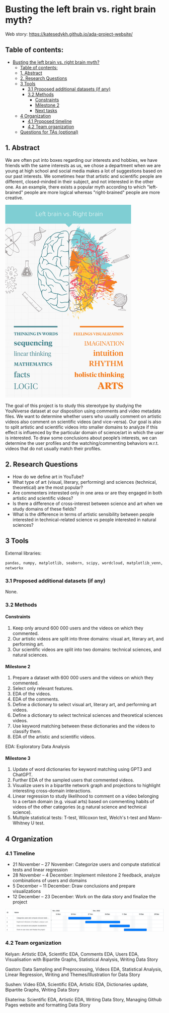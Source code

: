 # Busting the left brain vs. right brain myth?
Web story: https://katesedykh.github.io/ada-project-website/
## Table of contents:
- [Busting the left brain vs. right brain myth?](#busting-the-left-brain-vs-right-brain-myth)
  - [Table of contents:](#table-of-contents)
  - [1. Abstract](#1-abstract)
  - [2. Research Questions](#2-research-questions)
  - [3 Tools](#3-tools)
    - [3.1 Proposed additional datasets (if any)](#31-proposed-additional-datasets-if-any)
    - [3.2 Methods](#32-methods)
      - [Constraints](#constraints)
      - [Milestone 2](#milestone-2)
      - [Next tasks](#next-tasks)
  - [4 Organization](#4-organization)
    - [4.1 Proposed timeline](#41-proposed-timeline)
    - [4.2 Team organization](#42-team-organization)
  - [Questions for TAs (optional)](#questions-for-tas-optional)


## 1. Abstract
We are often put into boxes regarding our interests and hobbies, we have friends with the same interests as us, we chose a department when we are young at high school and social media makes a lot of suggestions based on our past interests. We sometimes hear that artistic and scientific people are different, closed-minded in their subject, and not interested in the other one. As an example, there exists a popular myth according to which "left-brained" people are more logical whereas "right-brained" people are more creative.

<img src="images/leftbrain-rightbrain.jpg" alt="drawing" width="400"/>

The goal of this project is to study this stereotype by studying the YouNiverse dataset at our disposition using comments and video metadata files. We want to determine whether users who usually comment on artistic videos also comment on scientific videos (and vice-versa). Our goal is also to split artistic and scientific videos into smaller domains to analyze if this effect is influenced by the particular domain of science/art in which the user is interested. To draw some conclusions about people’s interests, we can determine the user profiles and the watching/commenting behaviors w.r.t. videos that do not usually match their profiles.


## 2. Research Questions
- How do we define art in YouTube?
- What type of art (visual, literary, performing) and sciences (technical, theoretical) are the most popular?
- Are commenters interested only in one area or are they engaged in both artistic and scientific videos?
- Is there a difference of cross-interest between science and art when we study domains of these fields?
- What is the difference in terms of artistic sensibility between people interested in technical-related science vs people interested in natural sciences?

## 3 Tools
External libraries:
```
pandas, numpy, matplotlib, seaborn, scipy, wordcloud, matplotlib_venn, networkx
```

### 3.1 Proposed additional datasets (if any)

None.

### 3.2 Methods

#### Constraints  
1.  Keep only around 600 000 users and the videos on which they commented.
2.  Our artistic videos are split into three domains: visual art, literary art, and performing art.
3.  Our scientific videos are split into two domains: technical sciences, and natural sciences.

#### Milestone 2
1.  Prepare a dataset with 600 000 users and the videos on which they commented.
2.  Select only relevant features.
3.  EDA of the videos.
4.  EDA of the comments.
5.  Define a dictionary to select visual art, literary art, and performing art videos.
6.  Define a dictionary to select technical sciences and theoretical sciences videos.
7.  Use keyword matching between these dictionaries and the videos to classify them.
8.  EDA of the artistic and scientific videos.

EDA: Exploratory Data Analysis

#### Milestone 3
1. Update of word dictionaries for keyword matching using GPT3 and ChatGPT.
2. Further EDA of the sampled users that commented videos.
3. Visualize users in a bipartite network graph and projections to highlight interesting cross-domain interactions.
4. Linear regression to study likelihood to comment on a video belonging to a certain domain (e.g. visual arts) based on commenting habits of videos of the other categories (e.g natural science and technical science).
5. Multiple statistical tests: T-test, Wilcoxon test, Welch's t-test and Mann-Whitney U test.

## 4 Organization
### 4.1 Timeline
* 21 November – 27 November: Categorize users and compute statistical tests and linear regression
* 28 November – 4 December: Implement milestone 2 feedback, analyze combinations of users and domains 
* 5 December – 11 December: Draw conclusions and prepare visualizations
* 12 December – 23 December: Work on the data story and finalize the project

![gantt](images/gantt_chart.png)
  
### 4.2 Team organization

Kelyan: Artistic EDA, Scientific EDA, Comments EDA, Users EDA, Visualisation with Bipartite Graphs, Statistical Analysis, Writing Data Story

Gaston: Data Sampling and Preprocessing, Videos EDA, Statistical Analysis, Linear Regression, Writing and Themes/Illustration for Data Story

Sushen: Video EDA, Scientific EDA, Artistic EDA, Dictionaries update, Bipartite Graphs, Writing Data Story

Ekaterina: Scientific EDA, Artistic EDA, Writing Data Story, Managing Github Pages website and formatting Data Story
